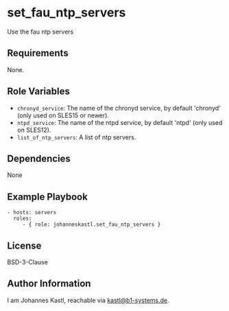set_fau_ntp_servers
=========

Use the fau ntp servers

Requirements
------------

None.

Role Variables
--------------

- `chronyd_service`: The name of the chronyd service, by default 'chronyd' (only used on SLES15 or newer).
- `ntpd_service`: The name of the ntpd service, by default 'ntpd' (only used on SLES12).
- `list_of_ntp_servers`: A list of ntp servers.

Dependencies
------------

None

Example Playbook
----------------

    - hosts: servers
      roles:
         - { role: johanneskastl.set_fau_ntp_servers }

License
-------

BSD-3-Clause

Author Information
------------------

I am Johannes Kastl, reachable via kastl@b1-systems.de.
